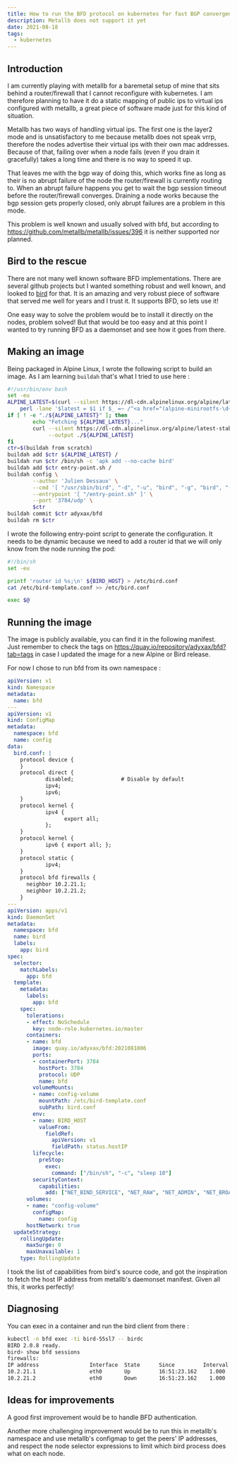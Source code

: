 ```yaml
---
title: How to run the BFD protocol on kubernetes for fast BGP convergence
description: Metallb does not support it yet
date: 2021-08-18
tags:
  - kubernetes
---
```


## Introduction

I am currently playing with metallb for a baremetal setup of mine that sits behind a router/firewall that I cannot reconfigure with kubernetes. I am therefore planning to have it do a static mapping of public ips to virtual ips configured with metallb, a great piece of software made just for this kind of situation.

Metallb has two ways of handling virtual ips. The first one is the layer2 mode and is unsatisfactory to me because metallb does not speak vrrp, therefore the nodes advertise their virtual ips with their own mac addresses. Because of that, failing over when a node fails (even if you drain it gracefully) takes a long time and there is no way to speed it up.

That leaves me with the bgp way of doing this, which works fine as long as their is no abrupt failure of the node the router/firewall is currently routing to. When an abrupt failure happens you get to wait the bgp session timeout before the router/firewall converges. Draining a node works because the bgp session gets properly closed, only abrupt failures are a problem in this mode.

This problem is well known and usually solved with bfd, but according to https://github.com/metallb/metallb/issues/396 it is neither supported nor planned.

## Bird to the rescue

There are not many well known software BFD implementations. There are several github projects but I wanted something robust and well known, and looked to [bird](https://bird.network.cz/) for that. It is an amazing and very robust piece of software that served me well for years and I trust it. It supports BFD, so lets use it!

One easy way to solve the problem would be to install it directly on the nodes, problem solved! But that would be too easy and at this point I wanted to try running BFD as a daemonset and see how it goes from there.

## Making an image

Being packaged in Alpine Linux, I wrote the following script to build an image. As I am learning `buildah` that's what I tried to use here :
```sh
#!/usr/bin/env bash
set -eu
ALPINE_LATEST=$(curl --silent https://dl-cdn.alpinelinux.org/alpine/latest-stable/releases/x86_64/ |
    perl -lane '$latest = $1 if $_ =~ /^<a href="(alpine-minirootfs-\d+\.\d+\.\d+-x86_64\.tar\.gz)">/; END {print $latest}')
if [ ! -e "./${ALPINE_LATEST}" ]; then
        echo "Fetching ${ALPINE_LATEST}..."
        curl --silent https://dl-cdn.alpinelinux.org/alpine/latest-stable/releases/x86_64/${ALPINE_LATEST} \
             --output ./${ALPINE_LATEST}
fi
ctr=$(buildah from scratch)
buildah add $ctr ${ALPINE_LATEST} /
buildah run $ctr /bin/sh -c 'apk add --no-cache bird'
buildah add $ctr entry-point.sh /
buildah config \
        --author 'Julien Dessaux' \
        --cmd '[ "/usr/sbin/bird", "-d", "-u", "bird", "-g", "bird", "-s", "/run/bird.ctl", "-R", "-c", "/etc/bird.conf" ]' \
        --entrypoint '[ "/entry-point.sh" ]' \
        --port '3784/udp' \
        $ctr
buildah commit $ctr adyxax/bfd
buildah rm $ctr
```

I wrote the following entry-point script to generate the configuration. It needs to be dynamic because we need to add a router id that we will only know from the node running the pod:
```sh
#!/bin/sh
set -eu

printf 'router id %s;\n' ${BIRD_HOST} > /etc/bird.conf
cat /etc/bird-template.conf >> /etc/bird.conf

exec $@
```

## Running the image

The image is publicly available, you can find it in the following manifest. Just remember to check the tags on https://quay.io/repository/adyxax/bfd?tab=tags in case I updated the image for a new Alpine or Bird release.

For now I chose to run bfd from its own namespace :
```yaml
apiVersion: v1
kind: Namespace
metadata:
  name: bfd
---
apiVersion: v1
kind: ConfigMap
metadata:
  namespace: bfd
  name: config
data:
  bird.conf: |
    protocol device {
    }
    protocol direct {
            disabled;               # Disable by default
            ipv4;
            ipv6;
    }
    protocol kernel {
            ipv4 {
                  export all;
            };
    }
    protocol kernel {
            ipv6 { export all; };
    }
    protocol static {
            ipv4;
    }
    protocol bfd firewalls {
      neighbor 10.2.21.1;
      neighbor 10.2.21.2;
    }
---
apiVersion: apps/v1
kind: DaemonSet
metadata:
  namespace: bfd
  name: bird
  labels:
    app: bird
spec:
  selector:
    matchLabels:
      app: bfd
  template:
    metadata:
      labels:
        app: bfd
    spec:
      tolerations:
      - effect: NoSchedule
        key: node-role.kubernetes.io/master
      containers:
      - name: bfd
        image: quay.io/adyxax/bfd:2021081806
        ports:
        - containerPort: 3784
          hostPort: 3784
          protocol: UDP
          name: bfd
        volumeMounts:
        - name: config-volume
          mountPath: /etc/bird-template.conf
          subPath: bird.conf
        env:
        - name: BIRD_HOST
          valueFrom:
            fieldRef:
              apiVersion: v1
              fieldPath: status.hostIP
        lifecycle:
          preStop:
            exec:
              command: ["/bin/sh", "-c", "sleep 10"]
        securityContext:
          capabilities:
            add: ["NET_BIND_SERVICE", "NET_RAW", "NET_ADMIN", "NET_BROADCAST"]
      volumes:
      - name: "config-volume"
        configMap:
          name: config
      hostNetwork: true
  updateStrategy:
    rollingUpdate:
      maxSurge: 0
      maxUnavailable: 1
    type: RollingUpdate
```

I took the list of capabilities from bird's source code, and got the inspiration to fetch the host IP address from metallb's daemonset manifest. Given all this, it works perfectly!

## Diagnosing

You can exec in a container and run the bird client from there :
```sh
kubectl -n bfd exec -ti bird-55sl7 -- birdc
BIRD 2.0.8 ready.
bird> show bfd sessions
firewalls:
IP address                Interface  State      Since         Interval  Timeout
10.2.21.1                 eth0       Up         16:51:23.162    1.000    0.000
10.2.21.2                 eth0       Down       16:51:23.162    1.000    0.000
```

## Ideas for improvements

A good first improvement would be to handle BFD authentication.

Another more challenging improvement would be to run this in metallb's namespace and use metallb's configmap to get the peers' IP addresses, and respect the node selector expressions to limit which bird process does what on each node.
